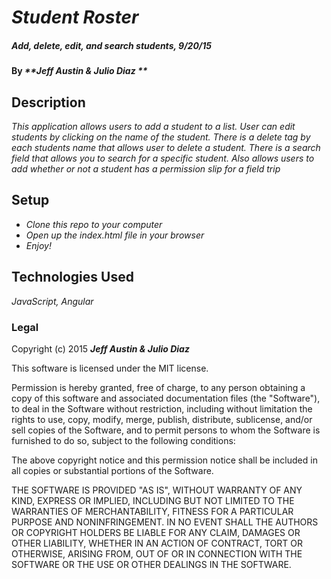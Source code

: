 # _Student Roster_

##### _Add, delete, edit, and search students,  9/20/15_

#### By _**Jeff Austin & Julio Diaz **_

## Description

_This application allows users to add a student to a list. User can edit students by clicking on the name of the student. There is a delete tag by each students name that allows user to delete a student. There is a search field that allows you to search for a specific student. Also allows users to add whether or not a student has a permission slip for a field trip_

## Setup

* _Clone this repo to your computer_
* _Open up the index.html file in your browser_
* _Enjoy!_

## Technologies Used

_JavaScript, Angular_

### Legal

Copyright (c) 2015 **_Jeff Austin & Julio Diaz_**

This software is licensed under the MIT license.

Permission is hereby granted, free of charge, to any person obtaining a copy
of this software and associated documentation files (the "Software"), to deal
in the Software without restriction, including without limitation the rights
to use, copy, modify, merge, publish, distribute, sublicense, and/or sell
copies of the Software, and to permit persons to whom the Software is
furnished to do so, subject to the following conditions:

The above copyright notice and this permission notice shall be included in
all copies or substantial portions of the Software.

THE SOFTWARE IS PROVIDED "AS IS", WITHOUT WARRANTY OF ANY KIND, EXPRESS OR
IMPLIED, INCLUDING BUT NOT LIMITED TO THE WARRANTIES OF MERCHANTABILITY,
FITNESS FOR A PARTICULAR PURPOSE AND NONINFRINGEMENT. IN NO EVENT SHALL THE
AUTHORS OR COPYRIGHT HOLDERS BE LIABLE FOR ANY CLAIM, DAMAGES OR OTHER
LIABILITY, WHETHER IN AN ACTION OF CONTRACT, TORT OR OTHERWISE, ARISING FROM,
OUT OF OR IN CONNECTION WITH THE SOFTWARE OR THE USE OR OTHER DEALINGS IN
THE SOFTWARE.
